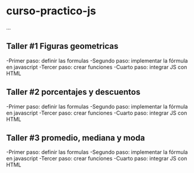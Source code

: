 # curso-practico-js

...

## Taller #1 Figuras geometricas

-Primer paso: definir las formulas
-Segundo paso: implementar la fórmula en javascript 
-Tercer paso: crear funciones
-Cuarto paso: integrar JS con HTML

## Taller #2 porcentajes y descuentos

-Primer paso: definir las formulas
-Segundo paso: implementar la fórmula en javascript 
-Tercer paso: crear funciones
-Cuarto paso: integrar JS con HTML

## Taller #3 promedio, mediana y moda

-Primer paso: definir las formulas
-Segundo paso: implementar la fórmula en javascript 
-Tercer paso: crear funciones
-Cuarto paso: integrar JS con HTML